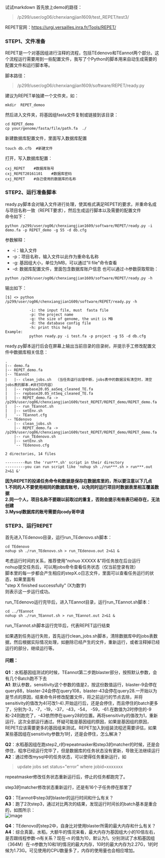 试试markdown
首先放上demo的路径：  
> /p299/user/og06/chenxiangjian1609/test_REPET/test3/  

REPET官网：https://urgi.versailles.inra.fr/Tools/REPET/ 

### STEP1、文件准备
REPET是一个对基因组进行注释的流程，包括TEdenovo和TEannot两个部分。这个流程运行需要用到一些配置文件，我写了个Python的脚本用来自动生成需要的配置文件和运行脚本等。  

脚本路径：  
>/p299/user/og06/chenxiangjian1609/software/REPET/ready.py  

建议为REPET单独建一个文件夹，如：  
```
mkdir  REPET_demoo
```  
然后进入文件夹，将基因组fasta文件复制或链接到该目录：  
```
cd REPET_demo  
cp your/genome/fasta/file/path.fa  ./
```  
新建数据库配置文件，里面写入数据库配置  
```
touch db.cfb  #新建文件  
```  
打开，写入数据库配置：
```
cxj_REPET    #数据库账号
cxj_REPET20161101    #数据库密码
cxj_REPET    #自己使用的数据库的名称
```

### STEP2、运行准备脚本  
ready.py脚本会对输入文件进行处理，使其格式满足REPET的要求，并重命名成与项目名称一致（REPET要求），然后生成运行脚本以及需要的配置文件  
命令如下：  
```
python /p299/user/og06/chenxiangjian1609/software/REPET/ready.py -i demo.fa -p REPET_demo -g 55 -d db.cfg
```
参数解释：
- -i：输入文件  
- -p：项目名称，输入文件以此作为重命名名称
- -g: 基因组大小，单位为MB，可以通过"ll file"命令查看 
- -d: 数据库配置文件，里面包含数据库账户信息
也可以通过-h参数获取帮助：
```
python /p299/user/og06/chenxiangjian1609/software/REPET/ready.py -h  
```  
输出如下：  
```
[$] <> python /p299/user/og06/chenxiangjian1609/software/REPET/ready.py -h                                      

           -i: the input file, must  fasta file
           -p: the project name
           -g: the size of genome, the unit is MB
           -d: the database config file
           -h: print this help
Example:
           python ready.py -i test.fa -p project -g 55 -d db.cfg
```

ready.py脚本运行后会在屏幕上输出当前目录的目录树，并提示手工修改配置文件中数据库相关信息：  
```
.
|-- demo.fa
|-- REPET_demo.fa
|-- TEannot
|   |-- clean_jobs.sh  （当任务运行出错中断，jobs表中的数据没有清空时，清空jobs表的脚本.#非打印内容）
|   |-- repbase20.05_aaSeq_cleaned_TE.fa
|   |-- repbase20.05_ntSeq_cleaned_TE.fa
|   |-- REPET_demo.fa -> /p299/user/og06/chenxiangjian1609/test_REPET/REPET_demo/REPET_demo.fa
|   |-- run_TEannot.sh
|   |-- setEnv.sh
|   `-- TEannot.cfg
`-- TEdenovo
    |-- clean_jobs.sh
    |-- REPET_demo.fa -> /p299/user/og06/chenxiangjian1609/test_REPET/REPET_demo/REPET_demo.fa
    |-- run_TEdenovo.sh
    |-- setEnv.sh
    `-- TEdenovo.cfg

2 directories, 14 files

---------Run the 'run***.sh' script in their directory
---------you can run script like 'nohup sh ./run***.sh > run***.out 2>&1 &'

```
**因为REPET的投递任务命令和数据是保存在数据库里的，所以要注意以下几点**  
**1.不同的人不要使用相同的数据库账号，以免同时运行项目时数据表里相互覆盖数据**  
**2.同一个人，项目名称不要跟以前取过的重复，否则会提示有些表已经存在，无法创建**  
**3.Mysql数据库的账号需要向cody哥申请**



### STEP3、运行REPET  
首先进入TEdenovo目录，运行run_TEdenovo.sh脚本：
```
cd TEdenovo
nohup sh ./run_TEdenovo.sh > run_TEdenovo.out 2>&1 &
```  
考虑运行时间的关系，推荐使用"nohuo XXXXX &"将任务放在后台运行  
nohup提交任务后，可以用jobs命令查看任务状态（仅当前登录有效）  
脚本里的每一步都会产生相应的stepX.o日志文件，里面可以查看任务运行的状态，如果里面有   
"step X finished successfully" (X为数字)  
则表示这一步运行成功。

run_TEdenovo运行完毕后，进入TEannot目录，运行run_TEannot.sh脚本：
```
cd ../TEannot
nohup sh ./run_TEannot.sh > run_TEannot.out 2>&1 &
```
run_TEannot.sh脚本运行完毕后，代表REPET运行结束 


如果遇到任务运行失败，首先运行clean_jobs.sh脚本，清除数据库中的jobs表数据，然后根据实际情况处理，如删除已经产生的文件，重新运行，或者注释掉已经运行的部分，继续运行等。  


#### 问题：   
**Q1**：水稻基因组测试的时候，TEannot第二步跑blaster部分，按照默认参数，会有几个Batch跑不下去  
**A1**: 默认参数，sensitivity这个参数的值是2，按这份数值运行，blaster-9会停在query88，blaster-24会停在query108，blaster-43会停在query28.一开始以为是节点的原因，结束命令并修改配置文件，将之前运行的节点去除，并将sensitivity的值改为4(可改1-4).开始运行后，还是会停住，而且停住的batch更多了，分别为-3，-7，-19，-37，-43，-54， -59，-61.在数值为2时停住的-9和-24则跑完了，-43依然停在query28的位置。再将sensitivity的值改为1，重新运行，这次全部运行通过。怀疑可能是基因组的原因，如果是基因组的原因，REPET应该需要更多的基因组来测试。REPET加入到组装流程还需要评估，如果某些基因组在sensitivity参数为1时，还是会停住，怎么解决？    

**Q2**：水稻基因组在跑step2_r的repeatmasker和step3的matcher的时候，还是会停住，程序已经运行完毕了，但是数据库的任务状态没有更新，导致无法继续运行  
**A2**：通过修改mysql中的任务状态，可以使得任务重新运行，如  
>update jobs set status="error" where jobid=xxxxxxx  

repeatmasker修改任务状态重新运行后，停止的任务都跑完了。  

step3的matcher修改状态重新运行，还是有16个子任务停在那里了  

**Q3**：TEannot中step3的blaster的运行时间和什么有关？  
**A3**：跑了2次step3，通过对比两次的结果，发现运行时间长的batch基本是重合的，如图所示：   
            ![image](http://upload-images.jianshu.io/upload_images/23987-bd9966e8fcf8b0ac.png?imageMogr2/auto-orient/strip%7CimageView2/2/w/1240)  
          
          
**Q4**：TEdenovo的step2中，自身比对使用blaster所需的最大内存和什么有关？  
**A4**：综合真菌，水稻，大额牛的情况来看，最大内存为基因组大小的10倍左右，是否跟线程参数-n有关系？现在-n 的值为10，默认为1。分别测试了水稻基因组（364M）在-n参数为10和1的情况的最大内存，10时的最大内存为2.27G，1的时候为1.73G。可见使用的CPU数量多了，内存的使用量也会相应增加。  

